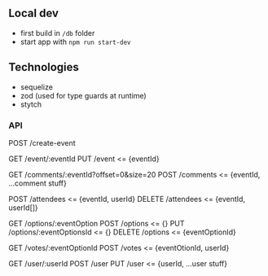 ## Local dev
- first build in `/db` folder
- start app with `npm run start-dev`


## Technologies

- sequelize
- zod (used for type guards at runtime)
- stytch

### API

POST /create-event

GET /event/:eventId
PUT /event <= {eventId}

GET /comments/:eventId?offset=0&size=20
POST /comments <= {eventId, ...comment stuff}

POST /attendees <= {eventId, userId}
DELETE /attendees <= {eventId, userId[]}

GET /options/:eventOption
POST /options <= {}
PUT /options/:eventOptionsId <= {}
DELETE /options <= {eventOptionId}

GET /votes/:eventOptionId
POST /votes <= {eventOtionId, userId}

GET /user/:userId
POST /user
PUT /user <= {userId, ...user stuff}
